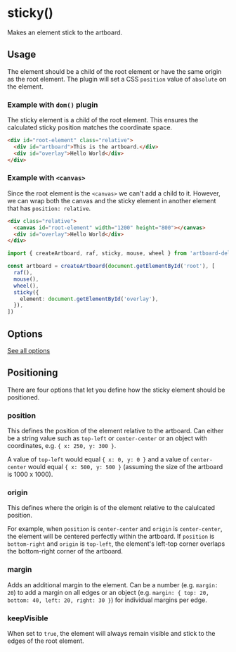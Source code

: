 # sticky()

Makes an element stick to the artboard.

## Usage

The element should be a child of the root element or have the same origin as the
root element. The plugin will set a CSS `position` value of `absolute` on the
element.

### Example with `dom()` plugin

The sticky element is a child of the root element. This ensures the calculated
sticky position matches the coordinate space.

```html
<div id="root-element" class="relative">
  <div id="artboard">This is the artboard.</div>
  <div id="overlay">Hello World</div>
</div>
```

### Example with `<canvas>`

Since the root element is the `<canvas>` we can't add a child to it. However, we
can wrap both the canvas and the sticky element in another element that has
`position: relative`.

```html
<div class="relative">
  <canvas id="root-element" width="1200" height="800"></canvas>
  <div id="overlay">Hello World</div>
</div>
```

```typescript
import { createArtboard, raf, sticky, mouse, wheel } from 'artboard-deluxe'

const artboard = createArtboard(document.getElementById('root'), [
  raf(),
  mouse(),
  wheel(),
  sticky({
    element: document.getElementById('overlay'),
  }),
])
```

## Options

[See all options](/api/functions/sticky.html#parameters)

## Positioning

There are four options that let you define how the sticky element should be
positioned.

<Origins />

### position

This defines the position of the element relative to the artboard. Can either be
a string value such as `top-left` or `center-center` or an object with
coordinates, e.g. `{ x: 250, y: 300 }`.

A value of `top-left` would equal `{ x: 0, y: 0 }` and a value of
`center-center` would equal `{ x: 500, y: 500 }` (assuming the size of the
artboard is 1000 x 1000).

### origin

This defines where the origin is of the element relative to the calulcated
position.

For example, when `position` is `center-center` and `origin` is `center-center`,
the element will be centered perfectly within the artboard. If `position` is
`bottom-right` and `origin` is `top-left`, the element's left-top corner
overlaps the bottom-right corner of the artboard.

### margin

Adds an additional margin to the element. Can be a number (e.g. `margin: 20`) to
add a margin on all edges or an object (e.g.
`margin: { top: 20, bottom: 40, left: 20, right: 30 }`) for individual margins
per edge.

### keepVisible

When set to `true`, the element will always remain visible and stick to the
edges of the root element.
